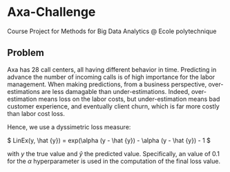 # Axa-Challenge
Course Project for Methods for Big Data Analytics @ Ecole polytechnique

## Problem

Axa has $28$ call centers, all having different behavior in time. Predicting in advance the number of incoming calls is of high importance for the labor management. When making predictions, from a business perspective, over-estimations are less damagable than under-estimations. Indeed, over-estimation means loss on the labor costs, but under-estimation means bad customer experience, and eventually client churn, which is far more costly than labor cost loss.

Hence, we use a dyssimetric loss measure: 

$
LinEx(y, \hat {y}) = exp(\alpha (y - \hat {y}) - \alpha (y - \hat {y}) - 1
$

with $y$ the true value and $\hat{y}$ the predicted value. Specifically, an value of $0.1$ for the $\alpha$ hyperparameter is used in the computation of the final loss value.
